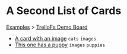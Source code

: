 # A Second List of Cards

[Examples](../../README.md) > [TrelloFs Demo Board](../README.md)

- [A card with an image](A_card_with_an_image.md) `cats` `images`
- [This one has a puppy](This_one_has_a_puppy.md) `images` `puppies`